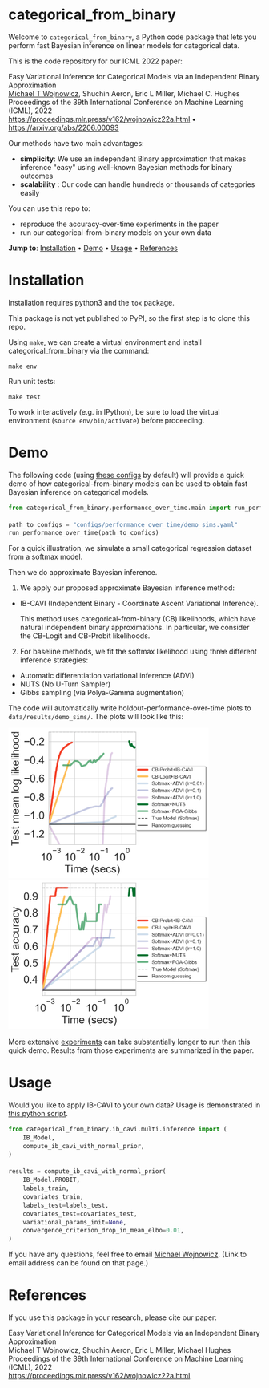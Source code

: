 # categorical\_from\_binary

Welcome to `categorical_from_binary`, a Python code package that lets you perform fast Bayesian inference on linear models for categorical data.

This is the code repository for our ICML 2022 paper:

Easy Variational Inference for Categorical Models via an Independent Binary Approximation
<br />[Michael T Wojnowicz](https://mikewojnowicz.github.io/), Shuchin Aeron, Eric L Miller, Michael C. Hughes
<br />Proceedings of the 39th International Conference on Machine Learning (ICML), 2022
<br /><https://proceedings.mlr.press/v162/wojnowicz22a.html> &#8226; <https://arxiv.org/abs/2206.00093>

Our methods have two main advantages:

* **simplicity**: We use an independent Binary approximation that makes inference "easy" using well-known Bayesian methods for binary outcomes
* **scalability** : Our code can handle hundreds or thousands of categories easily

You can use this repo to:

* reproduce the accuracy-over-time experiments in the paper
* run our categorical-from-binary models on your own data

**Jump to**: [Installation](#installation) &#8226; [Demo](#demo) &#8226; [Usage](#usage) &#8226; [References](#references) 

# Installation

Installation requires python3 and the `tox` package. 

This package is not yet published to PyPI, so the first step is to clone this repo.  

Using `make`, we can create a virtual environment and install categorical\_from\_binary via the command:

```
make env
```

Run unit tests:

```
make test
```

To work interactively (e.g. in IPython), be sure to load the virtual environment (`source env/bin/activate`) before proceeding. 


# Demo
The following code (using [these configs](configs/performance_over_time/demo_sims.yaml) by default)  will provide a quick demo of how categorical-from-binary models can be used to obtain fast Bayesian inference on categorical models.  


```python
from categorical_from_binary.performance_over_time.main import run_performance_over_time

path_to_configs = "configs/performance_over_time/demo_sims.yaml"
run_performance_over_time(path_to_configs)
```

For a quick illustration, we simulate a small categorical regression dataset from a softmax model.  

Then we do approximate Bayesian inference.    

1. We apply our proposed approximate Bayesian inference method: 

 * IB-CAVI (Independent Binary - Coordinate Ascent Variational Inference).

   This method uses categorical-from-binary (CB) likelihoods, which have natural independent binary approximations.  In particular, we consider the CB-Logit and CB-Probit likelihoods.

2. For baseline methods, we fit the softmax likelihood using three different inference strategies:

 * Automatic differentiation variational inference (ADVI) 
 * NUTS (No U-Turn Sampler)
 * Gibbs sampling (via Polya-Gamma augmentation)

The code will automatically write holdout-performance-over-time plots to `data/results/demo_sims/`.  The plots will look like this:

<p float="left">
  <img src="images/test_mean_log_likelihood_show_CB_logit=True_legend=True.png" width="400" />
  <img src="images/test_accuracy_show_CB_logit=True_legend=True.png" width="400" /> 
</p>

More extensive [experiments](/src/categorical_from_binary/experiments) can take substantially longer to run than this quick demo.  Results from those experiments are summarized in the paper.

# Usage

Would you like to apply IB-CAVI to your own data?  Usage is demonstrated in [this python script](/src/categorical_from_binary/ib_cavi/multi/demo.py).  

```python
from categorical_from_binary.ib_cavi.multi.inference import (
    IB_Model,
    compute_ib_cavi_with_normal_prior,
)

results = compute_ib_cavi_with_normal_prior(
    IB_Model.PROBIT,
    labels_train,
    covariates_train,
    labels_test=labels_test,
    covariates_test=covariates_test,
    variational_params_init=None,
    convergence_criterion_drop_in_mean_elbo=0.01,
)
```

If you have any questions, feel free to email [Michael Wojnowicz](https://mikewojnowicz.github.io/).  (Link to email address can be found on that page.)


# References

If you use this package in your research, please cite our paper:

Easy Variational Inference for Categorical Models via an Independent Binary Approximation
<br />Michael T Wojnowicz, Shuchin Aeron, Eric L Miller, Michael Hughes
<br />Proceedings of the 39th International Conference on Machine Learning (ICML), 2022
<br /><https://proceedings.mlr.press/v162/wojnowicz22a.html>
